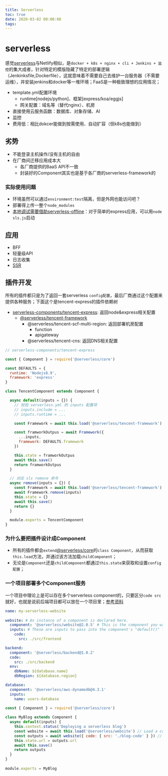 ```yaml
---
title: Serverless
toc: true
date: 2020-03-02 00:00:08
tags:
---
```



# serverless
感觉[serverless](https://github.com/serverless/components/blob/master/README.cn.md)与Netlify相似，是`docker + k8s + nginx + cli + Jenkins + 监控`的集大成者，针对特定的模版隐藏了特定的部署逻辑（Jenkinksfile,Dockerfile），这就意味着不需要自己去维护一台服务器（不需要运维），并安装jenkins和docker等一堆环境；FaaS是一种极致理想的应用情况；
* template.yml配置环境
  * runtime[nodejs/python]、框架[express/koa/eggjs]
  * 网关配置：域名等（替代nginx）、机房
* 直接使用云服务函数：数据库、对象存储、AI
* 监控
* 费用低：相比dokcer能做到按需使用、自动扩容（但k8s也能做到）


## 劣势
* 不能登录主机操作/没有主机的自由
* 在厂商间迁移应用成本大
  * 各厂商提供的BaaS API不一致
  * 封装好的Component其实也是基于各厂商的serverless-framework的


### 实际使用问题
* 环境虽然可以通过`environment:test`隔离，但是外网也能访问吧？
* 部署得上传一整个`node_modules`
* [本地调试需要借助serverless-offline](https://www.phodal.com/blog/serverless-architecture-development-serverless-offline-localhost-debug-test/)：对于简单的express应用，可以用`node sls.js`启动



## 应用
* BFF
* 轻量级API
* 日志收集
* [SSR](https://github.com/ykfe/egg-react-ssr)


## 插件开发
所有的插件都只是为了返回一套serverless `config配置`，最后厂商通过这个配置来提供各种服务；下面这个是tencent-express的插件依赖树
* [serverless-components/tencent-express](https://github.com/serverless-components/tencent-express/blob/master/src/index.js): 返回node&express相关配置
  * [@serverless/tencent-framework](https://github.com/serverless-components/tencent-framework/blob/master/src/index.js)
    * @serverless/tencent-scf-multi-region: 返回部署机房配置
      * function
      * apigateway
    * @serverless/tencent-cns: 返回DNS相关配置
```js
// serverless-components/tencent-express

const { Component } = require('@serverless/core')

const DEFAULTS = {
  runtime: 'Nodejs8.9',
  framework: 'express'
}

class TencentComponent extends Component {

  async default(inputs = {}) {
    // 校验 serverless.yml 的 inputs 配置项
    // inputs.include = ...
    // inputs.runtime = ...

    const Framework = await this.load('@serverless/tencent-framework')

    const framworkOutpus = await Framework({
      ...inputs,
      framework: DEFAULTS.framework
    })

    this.state = framworkOutpus
    await this.save()
    return framworkOutpus
  }

  // 对应 sls remove 命令
  async remove(inputs = {}) {
    const Framework = await this.load('@serverless/tencent-framework')
    await Framework.remove(inputs)
    this.state = {}
    await this.save()
    return {}
  }

  module.exports = TencentComponent
}
```


### 为什么要把插件设计成Component
* 所有的插件都会`extend`[@serverless/core](https://github.com/serverless/core/blob/master/src/Component.js)的`class Component`，从而获取`this.load`方法，并通过该方法加载`childComponent`；
* 无论是`Component`还是`childComponent`都通过`this.state`来获取和设置`config配置`；



### 一个项目部署多个Component服务
一个项目中理论上是可以存在多个serverless component的，只要区分`code src`就好，也就是说前后端项目都可以放在一个项目里；[参考资料](https://www.npmjs.com/package/@serverless/core)
```yml
name: my-serverless-website
 
website: # An instance of a component is declared here.
  component: '@serverless/website@2.0.5' # This is the component you want to create an instance of.
  inputs: # These are inputs to pass into the component's "default()" function
    code:
      src: ./src/frontend

backend:
  component: '@serverless/backend@1.0.2'
  code:
    src: ./src/backend
  env:
    dbName: ${database.name}
    dbRegion: ${database.region}

database:
  component: '@serverless/aws-dynamodb@4.3.1'
  inputs:
    name: users-database
```

```js
const { Component } = require('@serverless/core')
 
class MyBlog extends Component {
  async default(inputs) {
    this.context.status('Deploying a serverless blog')
    const website = await this.load('@serverless/website') // Load a component
    const outputs = await website({ code: { src: './blog-code' } }) // Deploy it
    this.state.url = outputs.url
    await this.save()
    return outputs
  }
}
 
module.exports = MyBlog
```

